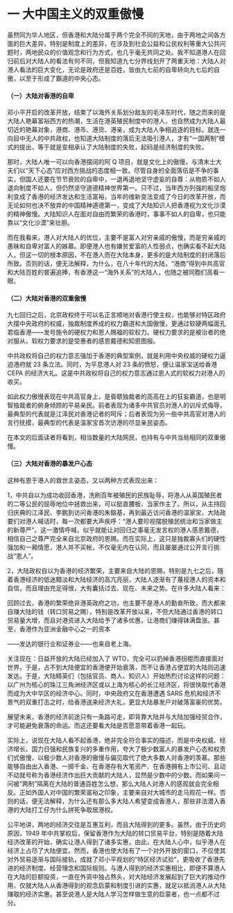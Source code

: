 # 一 大中国主义的双重傲慢
虽然同为华人地区，但香港和大陆分属于两个完全不同的天地，由于两地之间各方面的巨大差异，特别是制度上的差异，在涉及到社会公益和公民权利等重大公共问题时，两地民众的价值观念和行为方式，也几乎毫无共同之处。我不知道港人在回归前后对大陆人的看法有何不同，但我知道九七分界线划开了两重天地：大陆人对港人看法的巨大变化，无论是政府还是百姓，皆由九七前的自卑转向九七后的自傲，以至于形成了霸道的中央心态。

#### （一）大陆对香港的自卑

邓小平开启的改革开放，结束了以海外关系划分敌友的毛泽东时代，随之而来的是大陆人艳幕富裕西方的热潮，生活在港英殖民制度中的港人，也自然成为大陆人最切近的艳幕对象，港商、港币、港货、港亲，成为大陆人争相追逐的目标。就连一向目中无人的中共政权，也知道大陆制度的落后无法吸引港人，才有“一国两制”模式的提出，等于就是变相承认了大陆制度的失败，起码是经济制度的失败。

那时，大陆人唯一可以向香港摆阔的阿 Q 项目，就是文化上的傲慢，与清末士大夫们以“天下心态”应对西方挑战的态度相一致。尽管自身的全面落伍是不争的事实，但国人还要在节节衰败的自卑中，一退再退地坚守虚妄的自尊：从物质不如人退向制度不如人，但仍然坚守道德精神世界第一。只不过，当年西方列强的船坚炮利变成了香港的经济发达和生活富裕，当年的维新变法变成了今日的改革开放，而无论如何也决不放弃的中国精神道德第一，变成了大陆知识人把香港视为文化沙漠的精神傲慢。大陆知识人在面对自由而繁荣的香港时，事事不如人的自卑，也只能靠以“文化沙漠”来壮胆。

而在我看来，港人对大陆人的优位，主要不是富人对穷亲戚的傲慢，而是穷亲戚的愚昧和自卑对富人的嫉慕。即便港人也有嫌贫爱富的人性弱点，也确实看不起大陆人，但这一切的根本原因，不在港人而在大陆本身，更多的是大陆制度的封闭落后所致。否则的话，便无法解释，为什么，在八十年代的大陆，“港商”得到中共高官和大陆百姓的普遍追捧，有香港这一“海外关系”的大陆人，也随之被同胞们高看一眼。

#### （二）大陆对香港的双重傲慢

九七回归之后，北京政权终于可以名正言顺地对香港行使主权，也能够对特区政府大摆中央政府的权威，独裁制度养成的权力霸道和大国傲慢，更通过软硬两幅面孔君临香港——发号施令的硬权力和恩人赐福的软权力。硬权力要求的是被治者的绝对服从，软权力要求的是受惠者的感恩戴德和知恩图报。

中共政权将自己的权力意志强加于香港的典型案例，就是利用中央权威的硬权力逼迫港府就 23 条立法。同时，为平息港人对 23 条的愤怒，便让温家宝送给香港CEPA 的经济大礼。这是中共政权将自己的权力意志通过恩人式的软权力对港人的收买。

如此权力傲慢表现在中共高官身上，是昏聩独裁者的高高在上的狂妄霸道，也是明智独裁者的俯身倾顾的平易亲民。前者表现为诸多中共官员对港人的训斥式侮辱，最典型的代表就是江泽民对香港记者的呵斥；后者表现为另一些中共高官对港人的言行抚摸，最典型的代表是温家宝首次访港的尽显亲民姿态。

在本文的后面读者将看到，相当数量的大陆网民，也持有与中共当局相同的双重傲慢。

#### （三）大陆对香港的暴发户心态

这种有恩于港人的救世主姿态，又以两种方式表现出来：

1，中共自以为成功收回香港，洗刷百年被殖民的民族耻辱，将港人从英国殖民者的二等公民的屈辱地位中拯救出来，可以挺直腰板、当家作主了。所以，从主持回归庆典的江泽民、李鹏到访问香港的朱鎔基，再到最近访问香港的温家宝，大陆政要们对港人喊话时，每一次都要大声疾呼：“港人要珍视摆脱殖民统治和当家做主的新尊严”。这一激情呼喊，似乎就能让对回归之事毫无发言权的港人感恩戴德，相信自己之尊严完全来自北京政府的恩赐。而在实际上，这只是独裁寡头们的硬性强加和一厢情愿，港人并不买帐，不仅毫无内在认同，而且屡屡通过公开言行挑战“恩人”。

2，大陆政权自以为香港的经济繁荣，主要来自大陆的恩赐，特别是九七之后，隨着香港经济的低迷黯淡和大陆经济的高亢亮丽，大陆人逐渐有了蔑视港人的资本和自信，而且理由充足得很，大有囊括过去、现在、未来之势。在许多大陆人看来：

回顾过去，香港的繁荣绝非港英政府之功，也主要不是港人的勤奋所致，而大都来自赚大陆的钱（转口贸易之赐），特别是改革开放以来，不但大陆通过香港的转口贸易量大增，而且对港资进入大陆给予了诸多优惠，让港商们赚得钵满盘涨。甚至，香港作为亚洲金融中心之一的资本

——发达的银行业和证券业——也来自老上海。

关注现在：日益开放的大陆已经加入了 WTO，完全可以扔掉香港拐棍而直接面对世界，于是，占不到大陆便宜的香港便开始衰落，而不让香港占便宜的大陆则迅速发达。于是，大陆精英们（包括官员、商人、知识人）开始热烈讨论这样的问题：以广州为核心的珠江三角洲经济区或以上海为核心的长江经济区，将很快取代香港而成为大中华区的经济中心。同时，中央政府又在香港遭遇 SARS 危机和经济不景气的双重打击之时，给香港送来经济大礼，更显大陆暴发户对破落富豪的优势。

展望未来，香港的经济前途只有一条路可走，即背靠大陆并与大陆加强经贸合作，才可能避免衰落的命运。而这还要看大陆是否愿意带着香港一起玩。

实际上，说现在大陆人看不起香港，绝非完全符合事实的描述，而是中央权威、经济增长、国力日强和民族复兴的多重作用，夸大了极少数富人的暴发户心态和权贵们式傲慢，以极少数人对香港的傲慢与偏见取代了绝大多数人对香港的羡慕。那些能够自由出入香港、一掷千金、在香港存有大笔资产、在香港拥有上市公司、且动不动就号称为香港经济作出巨大贡献的大陆人，显然是少数中的少数。而如果问一问被“两制”隔离在大陆的普通百姓怎么想，那么大陆人对港人的感观就会完全相反。正如外国人对中国的繁荣富裕之印象，主要来自对大城市的走马观花一样。否则的话，便无法解释，为什么还有那么多大陆人希望变成香港人，那些非法潜入香港的大陆打工仔为什么拼死争取居港权。

公平地讲，两地的经济交往是互惠互利，而且大陆得到的更多。虽然，由于历史的原因，1949 年中共掌权后，保留香港作为大陆的转口贸易平台，特别是随着大陆经济改革的开始，确实让港人得到了诸多实惠，由此，在大陆人心中，似乎港人在经济上占尽了大陆便宜。然而，香港也使大陆有了一个对外开放的窗口，不仅使其对外贸易逐渐与国际接轨，成就了邓小平规划的“特区经济试验”，更吸收了香港先进的经济制度、经营理念和国际规则。与港人得到的经济实惠相比，即便不算港人在大陆的巨额投资，一直在外资中独占熬头，对大陆经济发展起到了巨大的推动作用，仅就大陆人从香港得到的观念启蒙和制度引进的实惠，就足以抵消港人从大陆赚取的经济实惠。甚至说港人是大陆人学习怎样做生意的启蒙者，也一点都不过分。